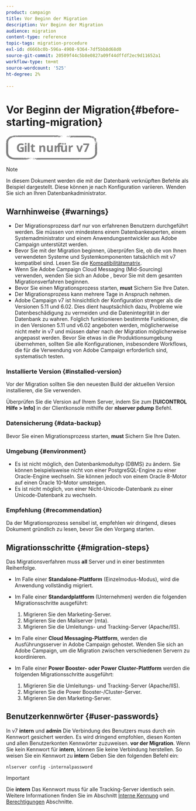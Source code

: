 ```yaml
---
product: campaign
title: Vor Beginn der Migration
description: Vor Beginn der Migration
audience: migration
content-type: reference
topic-tags: migration-procedure
exl-id: d666bc0b-596a-4908-9364-7df5bb8d68d0
source-git-commit: 20509f44c5b8e0827a09f44dffdf2ec9d11652a1
workflow-type: tm+mt
source-wordcount: '525'
ht-degree: 2%

---
```


# Vor Beginn der Migration{#before-starting-migration}

![](../../assets/v7-only.svg)

>[!NOTE]
>
>In diesem Dokument werden die mit der Datenbank verknüpften Befehle als Beispiel dargestellt. Diese können je nach Konfiguration variieren. Wenden Sie sich an Ihren Datenbankadministrator.

## Warnhinweise {#warnings}

* Der Migrationsprozess darf nur von erfahrenen Benutzern durchgeführt werden. Sie müssen von mindestens einem Datenbankexperten, einem Systemadministrator und einem Anwendungsentwickler aus Adobe Campaign unterstützt werden.
* Bevor Sie mit der Migration beginnen, überprüfen Sie, ob die von Ihnen verwendeten Systeme und Systemkomponenten tatsächlich mit v7 kompatibel sind. Lesen Sie die [Kompatibilitätsmatrix](../../rn/using/compatibility-matrix.md).
* Wenn Sie Adobe Campaign Cloud Messaging (Mid-Sourcing) verwenden, wenden Sie sich an Adobe , bevor Sie mit dem gesamten Migrationsverfahren beginnen.
* Bevor Sie einen Migrationsprozess starten, **must** Sichern Sie Ihre Daten.
* Der Migrationsprozess kann mehrere Tage in Anspruch nehmen.
* Adobe Campaign v7 ist hinsichtlich der Konfiguration strenger als die Versionen 5.11 und 6.02. Dies dient hauptsächlich dazu, Probleme wie Datenbeschädigung zu vermeiden und die Datenintegrität in der Datenbank zu wahren. Folglich funktionieren bestimmte Funktionen, die in den Versionen 5.11 und v6.02 angeboten werden, möglicherweise nicht mehr in v7 und müssen daher nach der Migration möglicherweise angepasst werden. Bevor Sie etwas in die Produktionsumgebung übernehmen, sollten Sie alle Konfigurationen, insbesondere Workflows, die für die Verwendung von Adobe Campaign erforderlich sind, systematisch testen.

### Installierte Version {#installed-version}

Vor der Migration sollten Sie den neuesten Build der aktuellen Version installieren, die Sie verwenden.

Überprüfen Sie die Version auf Ihrem Server, indem Sie zum **[!UICONTROL Hilfe > Info]** in der Clientkonsole mithilfe der **nlserver pdump** Befehl.

### Datensicherung {#data-backup}

Bevor Sie einen Migrationsprozess starten, **must** Sichern Sie Ihre Daten.

### Umgebung {#environment}

* Es ist nicht möglich, den Datenbankmodultyp (DBMS) zu ändern. Sie können beispielsweise nicht von einer PostgreSQL-Engine zu einer Oracle-Engine wechseln. Sie können jedoch von einem Oracle 8-Motor auf einen Oracle 10-Motor umsteigen.
* Es ist nicht möglich, von einer Nicht-Unicode-Datenbank zu einer Unicode-Datenbank zu wechseln.

### Empfehlung {#recommendation}

Da der Migrationsprozess sensibel ist, empfehlen wir dringend, dieses Dokument gründlich zu lesen, bevor Sie den Vorgang starten.

## Migrationsschritte {#migration-steps}

Das Migrationsverfahren muss **all** Server und in einer bestimmten Reihenfolge.

* Im Falle einer **Standalone-Plattform** (Einzelmodus-Modus), wird die Anwendung vollständig migriert.
* Im Falle einer **Standardplattform** (Unternehmen) werden die folgenden Migrationsschritte ausgeführt:

   1. Migrieren Sie den Marketing-Server.
   1. Migrieren Sie den Mailserver (mta).
   1. Migrieren Sie die Umleitungs- und Tracking-Server (Apache/IIS).

* Im Falle einer **Cloud Messaging-Plattform**, werden die Ausführungsserver in Adobe Campaign gehostet. Wenden Sie sich an Adobe Campaign, um die Migration zwischen verschiedenen Servern zu koordinieren.
* Im Falle einer **Power Booster- oder Power Cluster-Plattform** werden die folgenden Migrationsschritte ausgeführt:

   1. Migrieren Sie die Umleitungs- und Tracking-Server (Apache/IIS).
   1. Migrieren Sie die Power Booster-/Cluster-Server.
   1. Migrieren Sie den Marketing-Server.

## Benutzerkennwörter {#user-passwords}

In v7 **intern** und **admin** Die Verbindung des Benutzers muss durch ein Kennwort gesichert werden. Es wird dringend empfohlen, diesen Konten und allen Benutzerkonten Kennwörter zuzuweisen. **vor der Migration**. Wenn Sie kein Kennwort für **intern**, können Sie keine Verbindung herstellen. So weisen Sie ein Kennwort zu **intern** Geben Sie den folgenden Befehl ein:

```
nlserver config -internalpassword
```

>[!IMPORTANT]
>
>Die **intern** Das Kennwort muss für alle Tracking-Server identisch sein. Weitere Informationen finden Sie im Abschnitt [Interne Kennung](../../installation/using/configuring-campaign-server.md#internal-identifier) und [Berechtigungen](../../platform/using/access-management.md) Abschnitte.
